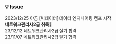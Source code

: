 
### 💡 Issue
2023/12/25 야곰 [빅데이터] 데이터 엔지니어링 캠프 시작  
**네트워크관리사2급 취득🎉**  
23/12/12 네트워크관리사2급 실기 합격  
23/11/07 네트워크관리사2급 필기 합격  
